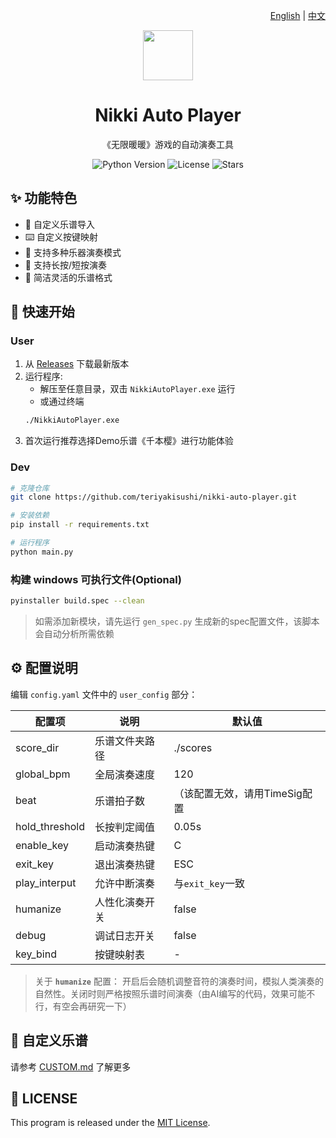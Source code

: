 <div align="center">
<p align="right">
<a href="./docs/README_EN.md">English</a> | <a href="README.md">中文</a>
</p>
  <img src="./docs/violin.ico" width="80" />
  <h1>Nikki Auto Player</h1>
  <p>《无限暖暖》游戏的自动演奏工具</p>
  
  <p>
    <img src="https://img.shields.io/badge/Python-3.10+-blue.svg" alt="Python Version">
    <img src="https://img.shields.io/github/license/teriyakisushi/nikki-auto-player" alt="License">
    <img src="https://img.shields.io/github/stars/teriyakisushi/nikki-auto-player" alt="Stars">
  </p>
</div>

## ✨ 功能特色

- 🎵 自定义乐谱导入
- ⌨️ 自定义按键映射
- 🎸 支持多种乐器演奏模式
- 🔄 支持长按/短按演奏
- 📝 简洁灵活的乐谱格式

## 🚀 快速开始

### User

1. 从 [Releases](https://github.com/teriyakisushi/nikki-auto-player/releases) 下载最新版本
2. 运行程序:
   - 解压至任意目录，双击 `NikkiAutoPlayer.exe` 运行
   - 或通过终端
   ```bash
   ./NikkiAutoPlayer.exe
   ```
3. 首次运行推荐选择Demo乐谱《千本樱》进行功能体验

### Dev

```bash
# 克隆仓库
git clone https://github.com/teriyakisushi/nikki-auto-player.git

# 安装依赖
pip install -r requirements.txt

# 运行程序
python main.py
```

### 构建 windows 可执行文件(Optional)
```bash
pyinstaller build.spec --clean
```
> 如需添加新模块，请先运行 `gen_spec.py` 生成新的spec配置文件，该脚本会自动分析所需依赖

## ⚙️ 配置说明

编辑 `config.yaml` 文件中的 `user_config` 部分：

| 配置项         | 说明           | 默认值                        |
| -------------- | -------------- | ----------------------------- |
| score_dir      | 乐谱文件夹路径 | ./scores                      |
| global_bpm     | 全局演奏速度   | 120                           |
| beat           | 乐谱拍子数     | （该配置无效，请用TimeSig配置 |
| hold_threshold | 长按判定阈值   | 0.05s                         |
| enable_key     | 启动演奏热键   | C                             |
| exit_key       | 退出演奏热键   | ESC                           |
| play_interput  | 允许中断演奏   | 与`exit_key`一致              |
| humanize       | 人性化演奏开关 | false                         |
| debug          | 调试日志开关   | false                         |
| key_bind       | 按键映射表     | -                             |

> 关于 **`humanize`** 配置：
> 开启后会随机调整音符的演奏时间，模拟人类演奏的自然性。关闭时则严格按照乐谱时间演奏（由AI编写的代码，效果可能不行，有空会再研究一下）

## 📝 自定义乐谱

请参考 [CUSTOM.md](docs/CUSTOM.md) 了解更多

## 📄 LICENSE

This program is released under the [MIT License]().

